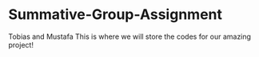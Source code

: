 # Summative-Group-Assignment
Tobias and Mustafa
This is where we will store the codes for our amazing project!
